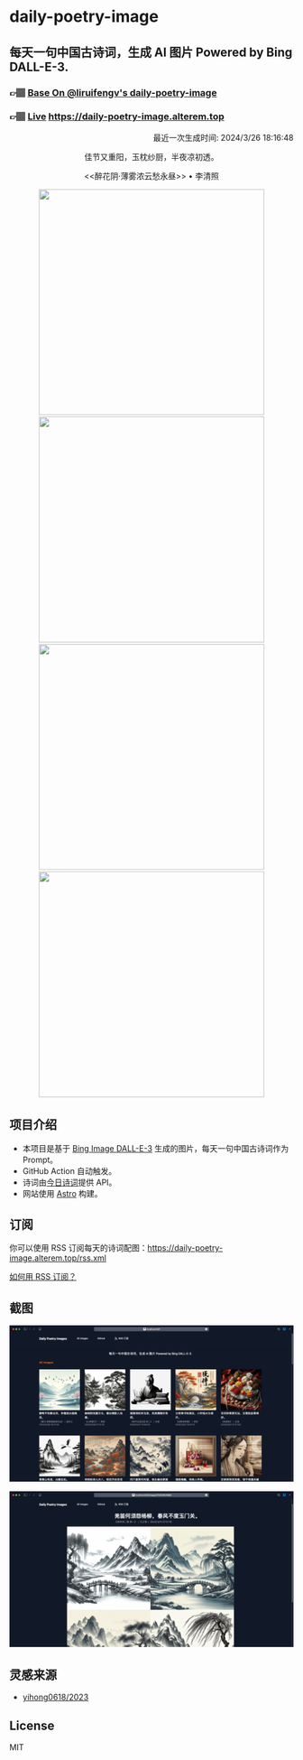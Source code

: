 
# daily-poetry-image

## 每天一句中国古诗词，生成 AI 图片 Powered by Bing DALL-E-3.

### 👉🏽 [Base On @liruifengv's daily-poetry-image](https://github.com/liruifengv/daily-poetry-image)

### 👉🏽 [Live](https://daily-poetry-image.alterem.top/) https://daily-poetry-image.alterem.top

<p align="right">
  最近一次生成时间: 2024/3/26 18:16:48
</p>
<p align="center">
佳节又重阳，玉枕纱厨，半夜凉初透。
</p>
<p align="center">
<<醉花阴·薄雾浓云愁永昼>> • 李清照
</p>
<p align="center">
<img src="https://tse3.mm.bing.net/th/id/OIG2.v0l5NSeMW0PyJxcZfG2I" height="400" width="400" />
<img src="https://tse1.mm.bing.net/th/id/OIG2.R5wstyKWN47lLltWWnKu" height="400" width="400" />
<img src="https://tse3.mm.bing.net/th/id/OIG2.6EDtMB21BAwnt37ymJZR" height="400" width="400" />
<img src="https://tse1.mm.bing.net/th/id/OIG2.8aUi_CCVOP63aApjqnNx" height="400" width="400" />
</p>

## 项目介绍

-   本项目是基于 [Bing Image DALL-E-3](https://www.bing.com/images/create) 生成的图片，每天一句中国古诗词作为 Prompt。
-   GitHub Action 自动触发。
-   诗词由[今日诗词](https://www.jinrishici.com/)提供 API。
-   网站使用 [Astro](https://astro.build) 构建。

## 订阅

你可以使用 RSS 订阅每天的诗词配图：https://daily-poetry-image.alterem.top/rss.xml

[如何用 RSS 订阅？](https://zhuanlan.zhihu.com/p/55026716)

## 截图

![图片列表](./screenshots/Snipaste_2023-12-28_21-00-26.png)

![图片详情](./screenshots/Snipaste_2023-12-28_21-00-53.png)

## 灵感来源

-   [yihong0618/2023](https://github.com/yihong0618/2023)

## License

MIT
